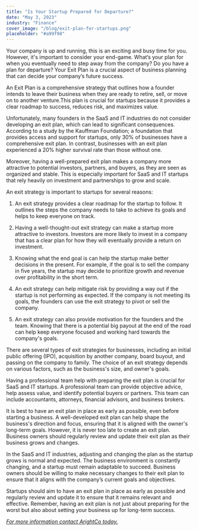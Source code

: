 ```yaml
---
title: "Is Your Startup Prepared for Departure?"
date: "May 3, 2023"
industry: "Finance"
cover_image: "/blog/exit-plan-for-startups.png"
placeholder: "#a99f98"
---
```


Your company is up and running, this is an exciting and busy time for you. However, it's important to consider your end-game. What’s your plan for when you eventually need to step away from the company? Do you have a plan for departure? Your Exit Plan is a crucial aspect of business planning that can decide your company’s future success.

An Exit Plan is a comprehensive strategy that outlines how a founder intends to leave their business when they are ready to retire, sell, or move on to another venture.This plan is crucial for startups because it provides a clear roadmap to success, reduces risk, and maximizes value.

Unfortunately, many founders in the SaaS and IT industries do not consider developing an exit plan, which can lead to significant consequences. According to a study by the Kauffman Foundation; a foundation that provides access and support for startups, only 30% of businesses have a comprehensive exit plan. In contrast, businesses with an exit plan experienced a 20% higher survival rate than those without one.

Moreover, having a well-prepared exit plan makes a company more attractive to potential investors, partners, and buyers, as they are seen as organized and stable. This is especially important for SaaS and IT startups that rely heavily on investment and partnerships to grow and scale.

An exit strategy is important to startups for several reasons:

1. An exit strategy provides a clear roadmap for the startup to follow. It outlines the steps the company needs to take to achieve its goals and helps to keep everyone on track.

2. Having a well-thought-out exit strategy can make a startup more attractive to investors. Investors are more likely to invest in a company that has a clear plan for how they will eventually provide a return on investment.

3. Knowing what the end goal is can help the startup make better decisions in the present. For example, if the goal is to sell the company in five years, the startup may decide to prioritize growth and revenue over profitability in the short term.

4. An exit strategy can help mitigate risk by providing a way out if the startup is not performing as expected. If the company is not meeting its goals, the founders can use the exit strategy to pivot or sell the company.

5. An exit strategy can also provide motivation for the founders and the team. Knowing that there is a potential big payout at the end of the road can help keep everyone focused and working hard towards the company's goals.

There are several types of exit strategies for businesses, including an initial public offering (IPO), acquisition by another company, board buyout, and passing on the company to family. The choice of an exit strategy depends on various factors, such as the business's size, and owner's goals.

Having a professional team help with preparing the exit plan is crucial for SaaS and IT startups. A professional team can provide objective advice, help assess value, and identify potential buyers or partners. This team can include accountants, attorneys, financial advisors, and business brokers.

It is best to have an exit plan in place as early as possible, even before starting a business. A well-developed exit plan can help shape the business's direction and focus, ensuring that it is aligned with the owner's long-term goals. However, it is never too late to create an exit plan. Business owners should regularly review and update their exit plan as their business grows and changes.

In the SaaS and IT industries, adjusting and changing the plan as the startup grows is normal and expected. The business environment is constantly changing, and a startup must remain adaptable to succeed. Business owners should be willing to make necessary changes to their exit plan to ensure that it aligns with the company’s current goals and objectives.

Startups should aim to have an exit plan in place as early as possible and regularly review and update it to ensure that it remains relevant and effective. Remember, having an exit plan is not just about preparing for the worst but also about setting your business up for long-term success.

_[For more information contact ArightCo today.](https://www.arightco.com/contact-us)_
